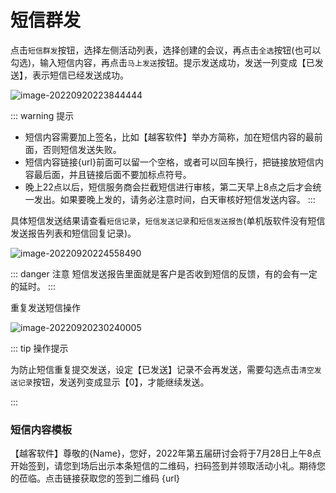 # 短信群发

点击`短信群发`按钮，选择左侧活动列表，选择创建的会议，再点击`全选`按钮(也可以勾选)，输入短信内容，再点击`马上发送`按钮。提示发送成功，发送一列变成【已发送】，表示短信已经发送成功。

![image-20220920223844444](https://vuepressdocs.oss-cn-hangzhou.aliyuncs.com/docsimages/202209202238833.png)

::: warning 提示
* 短信内容需要加上签名，比如【越客软件】举办方简称，加在短信内容的最前面，否则短信发送失败。
* 短信内容链接\{url\}前面可以留一个空格，或者可以回车换行，把链接放短信内容最后面，并且链接后面不要加标点符号。
* 晚上22点以后，短信服务商会拦截短信进行审核，第二天早上8点之后才会统一发出。如果要晚上发的，请务必注意时间，白天审核好短信发送内容。
  :::

具体短信发送结果请查看`短信记录`，`短信发送记录`和`短信发送报告`(单机版软件没有短信发送报告列表和短信回复记录)。

![image-20220920224558490](https://vuepressdocs.oss-cn-hangzhou.aliyuncs.com/docsimages/202209202245581.png)

::: danger 注意
短信发送报告里面就是客户是否收到短信的反馈，有的会有一定的延时。
:::

重复发送短信操作

![image-20220920230240005](https://vuepressdocs.oss-cn-hangzhou.aliyuncs.com/docsimages/202209202302101.png)

::: tip 操作提示

为防止短信重复提交发送，设定【已发送】记录不会再发送，需要勾选点击`清空发送记录`按钮，发送列变成显示【0】，才能继续发送。

:::

### 短信内容模板

【越客软件】尊敬的{Name}，您好，2022年第五届研讨会将于7月28日上午8点开始签到，请您到场后出示本条短信的二维码，扫码签到并领取活动小礼。期待您的莅临。点击链接获取您的签到二维码 \{url\}

